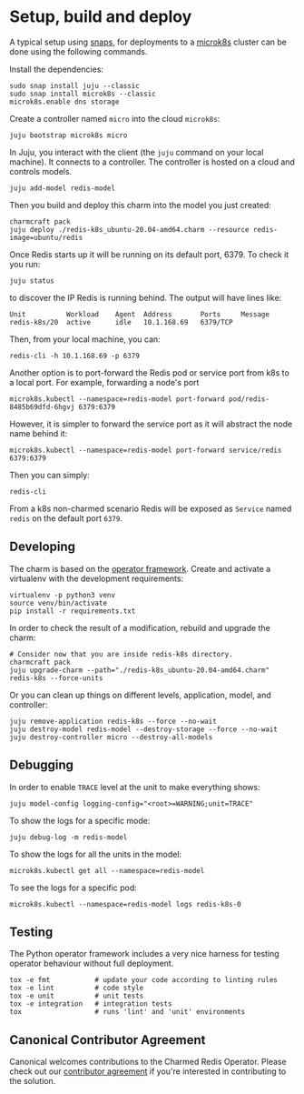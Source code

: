 # Setup, build and deploy

A typical setup using [snaps](https://snapcraft.io/), for deployments
to a [microk8s](https://microk8s.io/) cluster can be done using the
following commands.

Install the dependencies:

    sudo snap install juju --classic
    sudo snap install microk8s --classic
    microk8s.enable dns storage
    
Create a controller named `micro` into the cloud `microk8s`:
  
    juju bootstrap microk8s micro

In Juju, you interact with the client (the `juju` command on your local machine). 
It connects to a controller. The controller is hosted on a cloud and controls models.

    juju add-model redis-model

Then you build and deploy this charm into the model you just created:
    
    charmcraft pack
    juju deploy ./redis-k8s_ubuntu-20.04-amd64.charm --resource redis-image=ubuntu/redis

Once Redis starts up it will be running on its default port, 6379. 
To check it you run:

    juju status

to discover the IP Redis is running behind. The output will have lines like:

    Unit          Workload    Agent  Address       Ports     Message
    redis-k8s/20  active      idle   10.1.168.69   6379/TCP

Then, from your local machine, you can:

    redis-cli -h 10.1.168.69 -p 6379

Another option is to port-forward the Redis pod or service port from k8s to a local port.
For example, forwarding a node's port

    microk8s.kubectl --namespace=redis-model port-forward pod/redis-8485b69dfd-6hgvj 6379:6379

However, it is simpler to forward the service port as it will abstract the node name behind it:

    microk8s.kubectl --namespace=redis-model port-forward service/redis 6379:6379

Then you can simply:

    redis-cli

From a k8s non-charmed scenario Redis will be exposed as `Service` named `redis` on the default
port `6379`.

## Developing

The charm is based on the [operator framework](https://github.com/canonical/operator/). Create and activate 
a virtualenv with the development requirements:

    virtualenv -p python3 venv
    source venv/bin/activate
    pip install -r requirements.txt

In order to check the result of a modification, rebuild and upgrade the charm:

    # Consider now that you are inside redis-k8s directory.
    charmcraft pack
    juju upgrade-charm --path="./redis-k8s_ubuntu-20.04-amd64.charm" redis-k8s --force-units

Or you can clean up things on different levels, application, model, and controller:

    juju remove-application redis-k8s --force --no-wait
    juju destroy-model redis-model --destroy-storage --force --no-wait
    juju destroy-controller micro --destroy-all-models

## Debugging

In order to enable `TRACE` level at the unit to make everything shows:
    
    juju model-config logging-config="<root>=WARNING;unit=TRACE"

To show the logs for a specific mode:
    
    juju debug-log -m redis-model

To show the logs for all the units in the model:

    microk8s.kubectl get all --namespace=redis-model

To see the logs for a specific pod:
    
    microk8s.kubectl --namespace=redis-model logs redis-k8s-0

## Testing

The Python operator framework includes a very nice harness for testing
operator behaviour without full deployment.

    tox -e fmt           # update your code according to linting rules
    tox -e lint          # code style
    tox -e unit          # unit tests
    tox -e integration   # integration tests
    tox                  # runs 'lint' and 'unit' environments


## Canonical Contributor Agreement

Canonical welcomes contributions to the Charmed Redis Operator. Please check out our [contributor agreement](https://ubuntu.com/legal/contributors) if you're interested in contributing to the solution.
